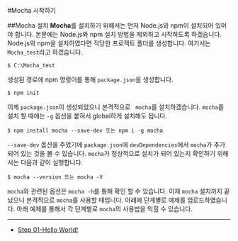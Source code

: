 #Mocha 시작하기

##Mocha 설치
**Mocha**를 설치하기 위해서는 먼저 Node.js와 npm이 설치되어 있어야 합니다. 
본문에는 Node.js와 npm 설치 방법을 제외하고 시작하도록 하겠습니다.
Node.js와 npm을 설치하였다면 적당한 프로젝트 폴더를 생성합니다. 여기서는 `Mocha_test`라고 하겠습니다.

```
$ C:\Mocha_test
```

생성된 경로에 npm 명령어를 통해 `package.json`을 생성합니다.

```
$ npm init
```

이제 `package.json`이 생성되었으니 본격적으로 ` mocha`를 설치하겠습니다. `mocha`를 설치 할 때에는 `-g` 옵션을 붙혀서 global하게 
설치해도 됩니다.

```
$ npm install mocha --save-dev 또는 npm i -g mocha
```
`--save-dev` 옵션을 주었기에 `package.json`에 `devDependencies`에서 `mocha`가 추가되어 있는 것을 볼 수 있습니다.
`mocha`가 정상적으로 설치가 되어 있는지 확인하기 위해서는 다음과 같이 실행합니다.

```
$ mocha --version 또는 mocha -V
```
`mocha`와 관련된 옵션은 `mocha -h`를 통해 확인 할 수 있습니다. 이제 `mocha` 설치까지 끝났으니 본격적으로 `mocha`를 사용할 때입니다.
아래에 단계별로 예제를 업로드하였습니다. 아래 예제를 통해서 각 단계별로 `mocha`의 사용법을 익힐 수 있습니다.


- - -


* [Step 01-Hello World!](https://github.com/kdydesign/Mocha-Tutorial/tree/master/step01-Hello%20World!)

